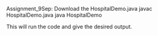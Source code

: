 Assignment_9Sep:
Download the HospitalDemo.java
javac HospitalDemo.java
java HospitalDemo

This will run the code and give the desired output.
